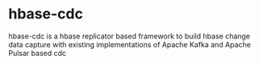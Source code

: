 # hbase-cdc
hbase-cdc is a hbase replicator based framework to build hbase change data capture with existing implementations of Apache Kafka and Apache Pulsar based cdc
